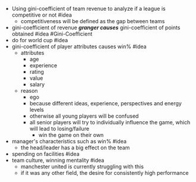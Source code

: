 - Using gini-coefficient of team revenue to analyze if a league is competitive or not #idea
	- competitiveness will be defined as the gap between teams
- gini-coefficient of revenue **_granger causes_** gini-coefficient of points obtained #idea #Gini-Coefficient
- do for world cup #idea
- gini-coefficient of player attributes causes win% #idea
	- attributes
		- age
		- experience
		- rating
		- value
		- salary
	- reason
		- ego
		- because different ideas, experience, perspectives and energy levels
		- otherwise all young players will be confused
		- all senior players will try to individually influence the game, which will lead to losing/failure
			- win the game on their own
- manager's characteristics such as win% #idea
	- the head/leader has a big effect on the team
- spending on facilities #idea
- team culture, winning mentality #idea
	- manchester united is currently struggling with this
	- if it was any other field, the desire for consistently high performance